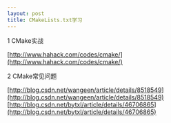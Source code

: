 ```yaml
---
layout: post
title: CMakeLists.txt学习
---
```


1 CMake实战

[http://www.hahack.com/codes/cmake/](http://www.hahack.com/codes/cmake/)</br>

2 CMake常见问题

[http://blog.csdn.net/wangeen/article/details/8518549](http://blog.csdn.net/wangeen/article/details/8518549)</br>
[http://blog.csdn.net/bytxl/article/details/46706865](http://blog.csdn.net/bytxl/article/details/46706865)</br>